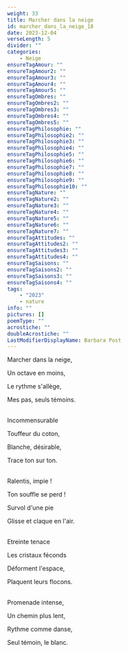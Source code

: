 ```yaml
---
weight: 33
title: Marcher dans la neige
id: marcher_dans_la_neige_18
date: 2023-12-04
verseLength: 5
divider: ""
categories:
    - Neige
ensureTagAmour: ""
ensureTagAmour2: ""
ensureTagAmour3: ""
ensureTagAmour4: ""
ensureTagAmour5: ""
ensureTagOmbres: ""
ensureTagOmbres2: ""
ensureTagOmbres3: ""
ensureTagOmbres4: ""
ensureTagOmbres5: ""
ensureTagPhilosophie: ""
ensureTagPhilosophie2: ""
ensureTagPhilosophie3: ""
ensureTagPhilosophie4: ""
ensureTagPhilosophie5: ""
ensureTagPhilosophie6: ""
ensureTagPhilosophie7: ""
ensureTagPhilosophie8: ""
ensureTagPhilosophie9: ""
ensureTagPhilosophie10: ""
ensureTagNature: ""
ensureTagNature2: ""
ensureTagNature3: ""
ensureTagNature4: ""
ensureTagNature5: ""
ensureTagNature6: ""
ensureTagNature7: ""
ensureTagAttitudes: ""
ensureTagAttitudes2: ""
ensureTagAttitudes3: ""
ensureTagAttitudes4: ""
ensureTagSaisons: ""
ensureTagSaisons2: ""
ensureTagSaisons3: ""
ensureTagSaisons4: ""
tags:
    - "2023"
    - nature
info: ""
pictures: []
poemType: ""
acrostiche: ""
doubleAcrostiche: ""
LastModifierDisplayName: Barbara Post
---
```

Marcher dans la neige,

Un octave en moins,

Le rythme s'allège,

Mes pas, seuls témoins.

 \
Incommensurable

Touffeur du coton,

Blanche, désirable,

Trace ton sur ton.

 \
Ralentis, impie !

Ton souffle se perd !

Survol d'une pie

Glisse et claque en l'air.

 \
Etreinte tenace

Les cristaux féconds

Déforment l'espace,

Plaquent leurs flocons.

 \
Promenade intense,

Un chemin plus lent,

Rythme comme danse,

Seul témoin, le blanc.
